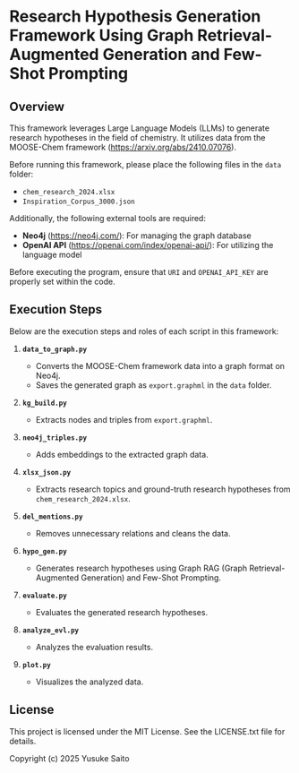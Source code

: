 # Research Hypothesis Generation Framework Using Graph Retrieval-Augmented Generation and Few-Shot Prompting

## Overview
This framework leverages Large Language Models (LLMs) to generate research hypotheses in the field of chemistry. It utilizes data from the MOOSE-Chem framework (https://arxiv.org/abs/2410.07076).

Before running this framework, please place the following files in the `data` folder:
- `chem_research_2024.xlsx`
- `Inspiration_Corpus_3000.json`

Additionally, the following external tools are required:
- **Neo4j** (https://neo4j.com/): For managing the graph database
- **OpenAI API** (https://openai.com/index/openai-api/): For utilizing the language model

Before executing the program, ensure that `URI` and `OPENAI_API_KEY` are properly set within the code.

## Execution Steps
Below are the execution steps and roles of each script in this framework:

1. **`data_to_graph.py`**
   - Converts the MOOSE-Chem framework data into a graph format on Neo4j.
   - Saves the generated graph as `export.graphml` in the `data` folder.

2. **`kg_build.py`**
   - Extracts nodes and triples from `export.graphml`.

3. **`neo4j_triples.py`**
   - Adds embeddings to the extracted graph data.

4. **`xlsx_json.py`**
   - Extracts research topics and ground-truth research hypotheses from `chem_research_2024.xlsx`.

5. **`del_mentions.py`**
   - Removes unnecessary relations and cleans the data.

6. **`hypo_gen.py`**
   - Generates research hypotheses using Graph RAG (Graph Retrieval-Augmented Generation) and Few-Shot Prompting.

7. **`evaluate.py`**
   - Evaluates the generated research hypotheses.

8. **`analyze_evl.py`**
   - Analyzes the evaluation results.

9. **`plot.py`**
   - Visualizes the analyzed data.

## License
This project is licensed under the MIT License. See the LICENSE.txt file for details.

Copyright (c) 2025 Yusuke Saito


